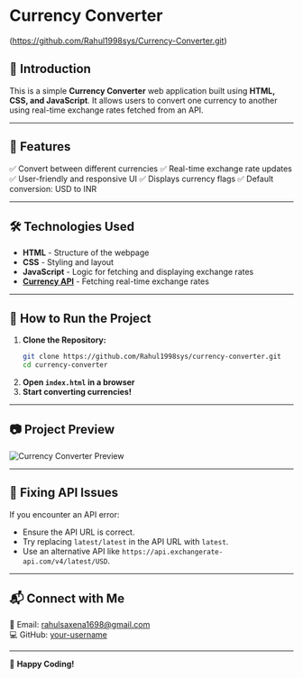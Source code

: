 # Currency Converter

(https://github.com/Rahul1998sys/Currency-Converter.git)

## 📌 Introduction
This is a simple **Currency Converter** web application built using **HTML, CSS, and JavaScript**. It allows users to convert one currency to another using real-time exchange rates fetched from an API.

---

## 🎯 Features
✅ Convert between different currencies
✅ Real-time exchange rate updates
✅ User-friendly and responsive UI
✅ Displays currency flags
✅ Default conversion: USD to INR

---

## 🛠️ Technologies Used
- **HTML** - Structure of the webpage
- **CSS** - Styling and layout
- **JavaScript** - Logic for fetching and displaying exchange rates
- **[Currency API](https://www.exchangerate-api.com/)** - Fetching real-time exchange rates

---

## 🚀 How to Run the Project
1. **Clone the Repository:**
   ```bash
   git clone https://github.com/Rahul1998sys/currency-converter.git
   cd currency-converter
   ```
2. **Open `index.html` in a browser**
3. **Start converting currencies!**

---

## 📷 Project Preview
![Currency Converter Preview](https://via.placeholder.com/600x300?text=Project+Screenshot)

---

## 🔧 Fixing API Issues
If you encounter an API error:
- Ensure the API URL is correct.
- Try replacing `latest/latest` in the API URL with `latest`.
- Use an alternative API like `https://api.exchangerate-api.com/v4/latest/USD`.

---

## 📬 Connect with Me
📧 Email: rahulsaxena1698@gmail.com  
💻 GitHub: [your-username](https://github.com/Rahul1998sys)  

---

🎉 **Happy Coding!**

